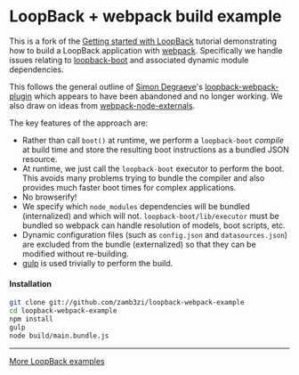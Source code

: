 # LoopBack + webpack build example

This is a fork of the [Getting started with LoopBack](http://docs.strongloop.com/display/LB/Getting+started+with+LoopBack) tutorial demonstrating how to build a LoopBack application with [webpack](https://webpack.github.io/). Specifically we handle issues relating to [loopback-boot](https://apidocs.strongloop.com/loopback-boot/) and associated dynamic module dependencies.

This follows the general outline of [Simon Degraeve](https://github.com/SimonDegraeve)'s [loopback-webpack-plugin](https://github.com/SimonDegraeve/loopback-webpack-plugin) which appears to have been abandoned and no longer working. We also draw on ideas from [webpack-node-externals](https://github.com/liady/webpack-node-externals).

The key features of the approach are:
* Rather than call `boot()` at runtime, we perform a `loopback-boot` *compile* at build time and store the resulting boot instructions as a bundled JSON resource.
* At runtime, we just call the `loopback-boot` executor to perform the boot. This avoids many problems trying to bundle the compiler and also provides much faster boot times for complex applications.
* No browserify!
* We specify which `node_modules` dependencies will be bundled (internalized) and which will not. `loopback-boot/lib/executor` must be bundled so webpack can handle resolution of models, boot scripts, etc.
* Dynamic configuration files (such as `config.json` and `datasources.json`) are excluded from the bundle (externalized) so that they can be modified without re-building.
* [gulp](http://gulpjs.com) is used trivially to perform the build.

#### Installation

```bash
git clone git://github.com/zamb3zi/loopback-webpack-example
cd loopback-webpack-example
npm install
gulp
node build/main.bundle.js
```

---

[More LoopBack examples](https://github.com/strongloop/loopback-example)
